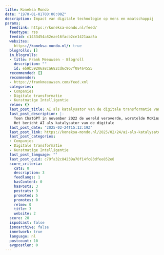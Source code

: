 ```yaml
---
title: Koneksa Mondo
date: "1970-01-01T00:00:00Z"
description: Impact van digitale technologie op mens en maatschappij
params:
  feedlink: https://koneksa-mondo.nl/feed/
  feedtype: rss
  feedid: c1433454a82eae16facb2ce1421aaa5a
  websites:
    https://koneksa-mondo.nl/: true
  blogrolls: []
  in_blogrolls:
  - title: Frank Meeuwsen - Blogroll
    description: ""
    id: eb9b59206a8ca682cd6c967f084a4555
  recommended: []
  recommender:
  - https://frankmeeuwsen.com/feed.xml
  categories:
  - Companies
  - Digitale transformatie
  - Kunstmatige Intelligentie
  relme: {}
  last_post_title: AI als katalysator van de digitale transformatie van McKinsey
  last_post_description: |-
    Toen ChatGPT in november 2022 de wereld veroverde, worstelde McKinsey al decennialang met een hardnekkig probleem: hoe de enorme hoeveelheid […]
    Het bericht AI als katalysator van de digitale
  last_post_date: "2025-02-24T15:12:19Z"
  last_post_link: https://koneksa-mondo.nl/2025/02/24/ai-als-katalysator-van-de-digitale-transformatie-van-mckinsey/
  last_post_categories:
  - Companies
  - Digitale transformatie
  - Kunstmatige Intelligentie
  last_post_language: ""
  last_post_guid: c79fa32c84239a70f14fc83dfee852e8
  score_criteria:
    cats: 0
    description: 3
    feedlangs: 1
    hasContent: 0
    hasPosts: 3
    postcats: 3
    promoted: 5
    promotes: 0
    relme: 0
    title: 3
    website: 2
  score: 20
  ispodcast: false
  isnoarchive: false
  innetwork: true
  language: nl
  postcount: 10
  avgpostlen: 0
---
```

